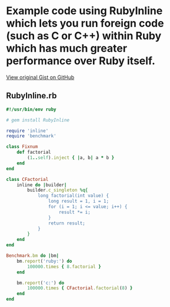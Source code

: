 # Example code using RubyInline which lets you run foreign code (such as C or C++) within Ruby which has much greater performance over Ruby itself.

[View original Gist on GitHub](https://gist.github.com/Integralist/5078336)

## RubyInline.rb

```ruby
#!/usr/bin/env ruby

# gem install RubyInline

require 'inline'
require 'benchmark'

class Fixnum
    def factorial
        (1..self).inject { |a, b| a * b }
    end
end

class CFactorial
    inline do |builder|
        builder.c_singleton %q{
            long factorial(int value) {
                long result = 1, i = 1;
                for (i = 1; i <= value; i++) {
                    result *= i;
                }
                return result;
            }
        }
    end
end

Benchmark.bm do |bm|
    bm.report('ruby:') do
        100000.times { 8.factorial }
    end

    bm.report('c:') do
        100000.times { CFactorial.factorial(8) }
    end
end
```

